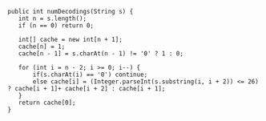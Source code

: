     
    
    
    public int numDecodings(String s) {
       int n = s.length();
       if (n == 0) return 0;

       int[] cache = new int[n + 1];
       cache[n] = 1;
       cache[n - 1] = s.charAt(n - 1) != '0' ? 1 : 0;

       for (int i = n - 2; i >= 0; i--) {
           if(s.charAt(i) == '0') continue;
           else cache[i] = (Integer.parseInt(s.substring(i, i + 2)) <= 26)  ? cache[i + 1]+ cache[i + 2] : cache[i + 1];
       }
       return cache[0];
    }